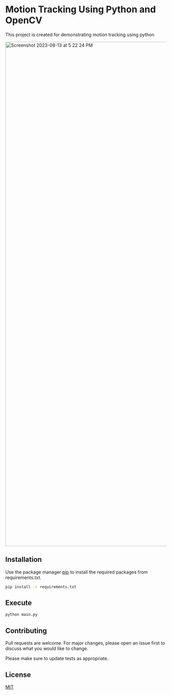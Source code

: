 # Motion Tracking Using Python and OpenCV

This project is created for demonstrating motion tracking using python

<img width="1571" alt="Screenshot 2023-08-13 at 5 22 24 PM" src="https://github.com/Harshil0512/motion-tracking/assets/73790584/9bd56aee-7fc5-4b11-85c0-61823d276b61">

## Installation

Use the package manager [pip](https://pip.pypa.io/en/stable/) to install the required packages from requirements.txt.

```bash
pip install -r requirements.txt
```

## Execute

```bash
python main.py
```

## Contributing

Pull requests are welcome. For major changes, please open an issue first
to discuss what you would like to change.

Please make sure to update tests as appropriate.

## License

[MIT](https://choosealicense.com/licenses/mit/)
